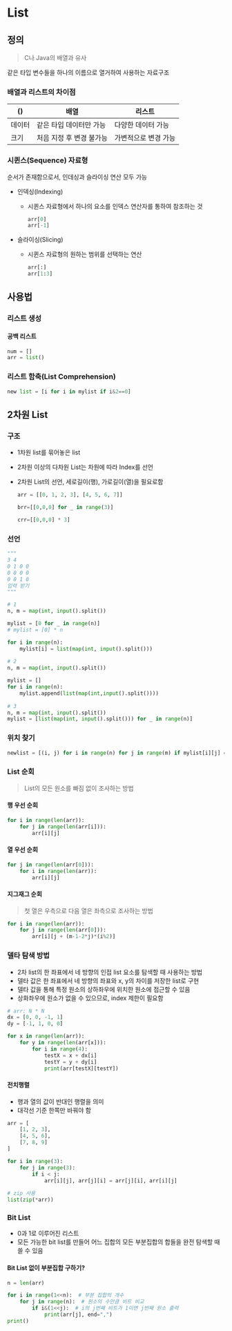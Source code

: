 # List

## 정의

> C나 Java의 배열과 유사

같은 타입 변수들을 하나의 이름으로 열거하여 사용하는 자료구조

### 배열과 리스트의 차이점

| ()     | 배열                     | 리스트               |
| ------ | ------------------------ | -------------------- |
| 데이터 | 같은 타입 데이터만 가능  | 다양한 데이터 가능   |
| 크기   | 처음 지정 후 변경 불가능 | 가변적으로 변경 가능 |

### 시퀸스(Sequence) 자료형

순서가 존재함으로서, 인데싱과 슬라이싱 연산 모두 가능

- 인덱싱(Indexing)

  - 시퀸스 자료형에서 하나의 요소를 인덱스 연산자를 통하여 참조하는 것

    ```python
    arr[0]
    arr[-1]
    ```

- 슬라이싱(Slicing)

  - 시퀸스 자료형의 원하는 범위를 선택하는 연산

    ```python
    arr[:]
    arr[1:3]
    ```



## 사용법

### 리스트 생성

#### 공백 리스트

```python
num = []
arr = list()
```

### 리스트 함축(List Comprehension)

```python
new list = [i for i in mylist if i&2==0]
```



## 2차원 List

### 구조

- 1차원 list를 묶어놓은 list

- 2차원 이상의 다차원 List는 차원에 따라 Index를 선언

- 2차원 List의 선언, 세로길이(행), 가로길이(열)을 필요로함

  ```python
  arr = [[0, 1, 2, 3], [4, 5, 6, 7]]
  
  brr=[[0,0,0] for _ in range(3)]
  
  crr=[[0,0,0] * 3]
  ```





### 선언

```python
"""
3 4
0 1 0 0
0 0 0 0
0 0 1 0
입력 받기
"""

# 1
n, m = map(int, input().split())

mylist = [0 for _ in range(n)]
# mylist = [0] * n

for i in range(n):
    mylist[i] = list(map(int, input().split()))
    
# 2
n, m = map(int, input().split())

mylist = []
for i in range(n):
    mylist.append(list(map(int,input().split())))
    
# 3
n, m = map(int, input().split())
mylist = [list(map(int, input().split())) for _ in range(n)]
```



### 위치 찾기

```python
newlist = [(i, j) for i in range(n) for j in range(m) if mylist[i][j] == 1]
```



### List 순회

> List의 모든 원소를 빠짐 없이 조사하는 방법

#### 행 우선 순회

```python
for i in range(len(arr)):
    for j in range(len(arr[i])):
        arr[i][j]
```



#### 열 우선 순회

```python
for j in range(len(arr[0])):
    for i in range(len(arr)):
        arr[i][j]
```



#### 지그재그 순회

> 첫 열은 우측으로 다음 열은 좌측으로 조사하는 방법

```python
for i in range(len(arr)):
    for j in range(len(arr[0])):
        arr[i][j + (m-1-2*j)*(i%2)]
```



### 델타 탐색 방법

- 2차 list의 한 좌표에서 네 방향의 인접 list 요소를 탐색할 때 사용하는 방법
- 델타 값은 한 좌표에서 네 방향의 좌표와 x, y의 차이를 저장한 list로 구현
- 델타 값을 통해 특정 원소의 상하좌우에 위치한 원소에 접근할 수 있음
- 상화좌우에 원소가 없을 수 있으므로, index 제한이 필요함

```python
# arr: N * N
dx = [0, 0, -1, 1]
dy = [-1, 1, 0, 0]

for x in range(len(arr)):
    for y in range(len(arr[x])):
        for i in range(4):
            testX = x + dx[i]
            testY = y + dy[i]
            print(arr[testX][testY])
```



#### 전치행렬

- 행과 열의 값이 반대인 행렬을 의미
- 대각선 기준 한쪽만 바꿔야 함

```python
arr = [
    [1, 2, 3],
    [4, 5, 6],
    [7, 8, 9]
]

for i in range(3):
    for j in range(3):
        if i < j:
            arr[i][j], arr[j][i] = arr[j][i], arr[i][j]
            
# zip 사용
list(zip(*arr))
```



### Bit List

- 0과 1로 이루어진 리스트
- 모든 가능한 bit list를 만들어 어느 집합의 모든 부분집합의 합들을 완전 탐색할 때 쓸 수 있음

#### Bit List 없이 부분집합 구하기?

```python
n = len(arr)

for i in range(1<<n):  # 부분 집합의 개수
    for j in range(n):  # 원소의 수만큼 비트 비교
        if i&(1<<j):  # i의 j번째 비트가 1이면 j번째 원소 출력
            print(arr[j], end=",")
print()
```

